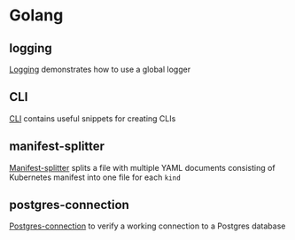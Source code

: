 # Golang

## logging

[Logging](logging) demonstrates how to use a global logger

## CLI

[CLI](cli) contains useful snippets for creating CLIs

## manifest-splitter

[Manifest-splitter](#manifest-splitter) splits a file with multiple YAML documents consisting of Kubernetes manifest into one file for each `kind`

## postgres-connection

[Postgres-connection](#postgres-connection) to verify a working connection to a Postgres database

